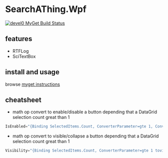 # SearchAThing.Wpf

[![devel0 MyGet Build Status](https://www.myget.org/BuildSource/Badge/devel0?identifier=fc5eb124-c7dc-4d94-b914-6db85ddef2ea)](https://www.myget.org/)

## features

- RTFLog
- SciTextBox

## install and usage

browse [myget instructions](https://www.myget.org/feed/devel0/package/nuget/SearchAThing.Wpf)

## cheatsheet

- math op convert to enable/disable a button depending that a DataGrid selection count great than 1

```cs
IsEnabled="{Binding SelectedItems.Count, ConverterParameter=gte 1, Converter={StaticResource MathOpConverter}, ElementName=dataGrid, Mode=OneWay}"
```

- math op convert to visible/collapse a button depending that a DataGrid selection count great than 1

```cs
Visibility="{Binding SelectedItems.Count, ConverterParameter=gte 1 tovis, Converter={StaticResource MathOpConverter}, ElementName=dataGrid, Mode=OneWay}"
```